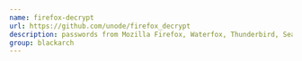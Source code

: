```yaml
---
name: firefox-decrypt
url: https://github.com/unode/firefox_decrypt
description: passwords from Mozilla Firefox, Waterfox, Thunderbird, SeaMonkey profiles. URL : https://github.com/unode/firefox_decrypt Groups : blackarch blackarch-forensic
group: blackarch
---
```

